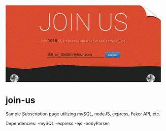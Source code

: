 ![screen-shot](https://raw.githubusercontent.com/tomcruzana/join-us/master/imgs/screenshot.jpg)

# join-us
Sample Subscription page utilizing mySQL, nodeJS, express, Faker API, etc.

Dependencies:
-mySQL
-express
-ejs
-bodyParser

